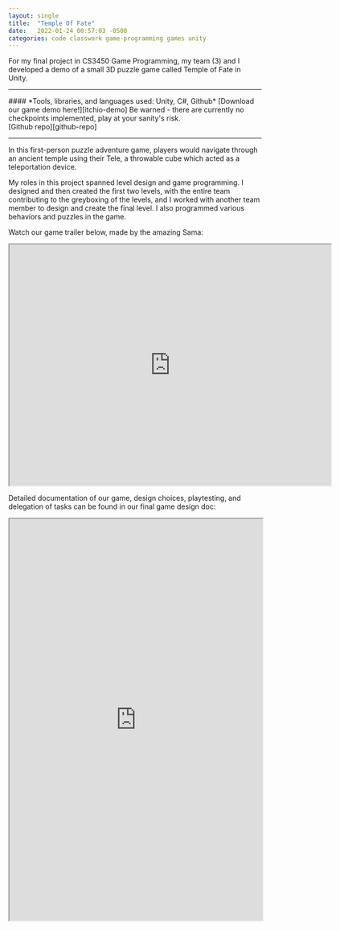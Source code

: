 ```yaml
---
layout: single
title:  "Temple Of Fate"
date:   2022-01-24 00:57:03 -0500
categories: code classwork game-programming games unity
---
```


For my final project in CS3450 Game Programming, my team (3) and I developed a demo of a small 3D puzzle game called Temple of Fate in Unity.
<hr>
#### *Tools, libraries, and languages used: Unity, C#, Github*
[Download our game demo here!][itchio-demo] Be warned - there are currently no checkpoints implemented, play at your sanity's risk.<br>
[Github repo][github-repo]
<hr>

In this first-person puzzle adventure game, players would navigate through an ancient temple using their Tele, a throwable cube which acted as a teleportation device.

My roles in this project spanned level design and game programming. I designed and then created the first two levels, with the entire team contributing to the greyboxing of the levels, and I worked with another team member to design and create the final level. I also programmed various behaviors and puzzles in the game.

Watch our game trailer below, made by the amazing Sama:

<iframe src="https://drive.google.com/file/d/1YbIvq5XPrFl4ujwtucTGXqMbF9zjUKyQ/preview" width="640" height="480" allow="autoplay"></iframe>

Detailed documentation of our game, design choices, playtesting, and delegation of tasks can be found in our final game design doc:

<iframe width="100%" height="800" src="https://docs.google.com/document/d/e/2PACX-1vRmQhQm8pXQiuhYO-czq5roAKPTgQ3qbOFEh1l-B9uN3o9umzrWRabgx4DXAtkJvA0lyMB3Uox_pxt-/pub?embedded=true"></iframe>


[itchio-demo]: https://conneri.itch.io/temple-executable
[github-repo]:https://github.com/izzyconner/GameProgramming_FinalProject
